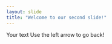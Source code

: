 ```yaml
---
layout: slide
title: "Welcome to our second slide!"
---
```





Your text
Use the left arrow to go back!

